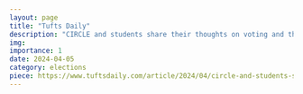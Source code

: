 ```yaml
---
layout: page
title: "Tufts Daily"
description: "CIRCLE and students share their thoughts on voting and the upcoming 2024 election cycle"
img: 
importance: 1
date: 2024-04-05
category: elections
piece: https://www.tuftsdaily.com/article/2024/04/circle-and-students-share-their-thoughts-on-voting-and-the-upcoming-2024-election-cycle
---
```

